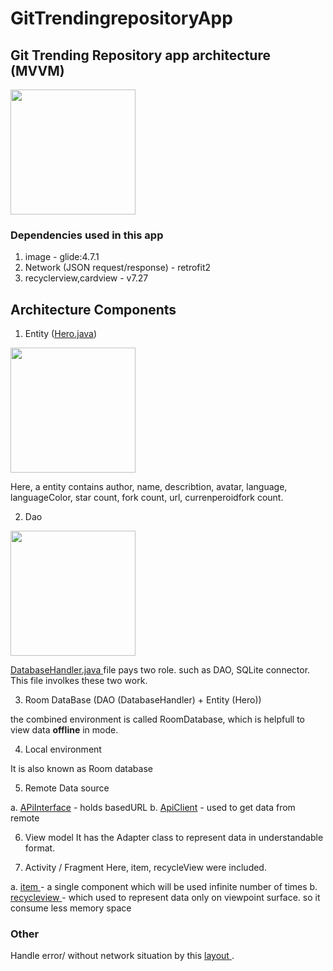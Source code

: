 # GitTrendingrepositoryApp

## Git Trending Repository app architecture (MVVM)

<img src="https://developer.android.com/topic/libraries/architecture/images/final-architecture.png" width="200px" height="200px">


### Dependencies used in this app
1. image - glide:4.7.1
2. Network (JSON request/response) - retrofit2
3. recyclerview,cardview - v7.27

## Architecture Components

 1. Entity (<a href="https://github.com/prawinrajan/GitTrendingrepositoryApp/blob/master/app/src/main/java/com/prawin/gitTrendrepo/api/Hero.java">Hero.java</a>)
 
 <img src="https://developer.android.com/codelabs/android-training-livedata-viewmodel/img/bf136c84e7fc51f2.png"  width="200px" height="200px">
 
 Here, a entity contains author, name, describtion, avatar, language, languageColor, star count, fork count, url, currenperoidfork count.
 
 2. Dao
 
 <img src="https://developer.android.com/codelabs/android-training-livedata-viewmodel/img/d33a92bbd6b0c0cd.png" width="200px" height="200px">
 
<a href="https://github.com/prawinrajan/GitTrendingrepositoryApp/blob/master/app/src/main/java/com/prawin/gitTrendrepo/local/DatabaseHandler.java"> DatabaseHandler.java </a> file pays two role. such as DAO, SQLite connector. This file involkes these two work.

3. Room DataBase (DAO (DatabaseHandler) + Entity (Hero))

the combined environment is called RoomDatabase, which is helpfull to view data <b>offline</b> in mode.

4. Local environment

It is also known as Room database

5. Remote Data source

a. <a href="https://github.com/prawinrajan/GitTrendingrepositoryApp/blob/master/app/src/main/java/com/prawin/gitTrendrepo/api/Api.java">APiInterface</a> - holds basedURL
b. <a href="https://github.com/prawinrajan/GitTrendingrepositoryApp/blob/master/app/src/main/java/com/prawin/gitTrendrepo/api/ApiClient.java"> ApiClient</a> - used to get data from remote

6. View model
 It has the Adapter class to represent data in understandable format.
 
 7. Activity / Fragment 
Here, item, recycleView were included.

a. <a href="https://github.com/prawinrajan/GitTrendingrepositoryApp/blob/master/app/src/main/res/layout/item.xml"> item </a> - a single component which will be used infinite number of times
b. <a href="https://github.com/prawinrajan/GitTrendingrepositoryApp/blob/master/app/src/main/res/layout/activity_main.xml">recycleview </a> - which used to represent data only on viewpoint surface. so it consume less memory space

### Other 
Handle error/ without network situation by this <a href="https://github.com/prawinrajan/GitTrendingrepositoryApp/blob/master/app/src/main/res/layout/error.xml">layout </a>. 


 
 





